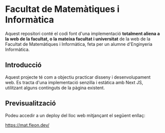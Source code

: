 # Facultat de Matemàtiques i Informàtica

Aquest repositori conté el codi font d'una implementació **totalment aliena a la
web de la facultat, o la mateixa facultat i universitat** de la  web de la
Facultat de Matemàtiques i Informàtica, feta per un alumne d'Enginyeria Informàtica.

## Introducció

Aquest projecte té com a objectiu practicar disseny i desenvolupament web. Es tracta
d'una implementació senzilla i estàtica amb Next JS, utilitzant alguns continguts
de la pàgina existent.

## Previsualització

Podeu accedir a un deploy del lloc web mitjançant el següent enllaç:

<https://mat.fleon.dev/>
